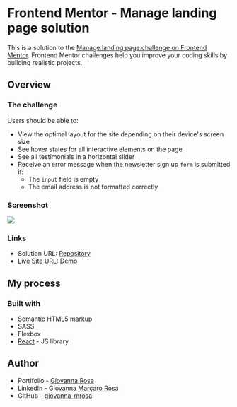 # Frontend Mentor - Manage landing page solution

This is a solution to the [Manage landing page challenge on Frontend Mentor](https://www.frontendmentor.io/challenges/manage-landing-page-SLXqC6P5). Frontend Mentor challenges help you improve your coding skills by building realistic projects.

## Overview

### The challenge

Users should be able to:

- View the optimal layout for the site depending on their device's screen size
- See hover states for all interactive elements on the page
- See all testimonials in a horizontal slider
- Receive an error message when the newsletter sign up `form` is submitted if:
  - The `input` field is empty
  - The email address is not formatted correctly

### Screenshot

![](../manage/src/assets/screenshot.jpg)

### Links

- Solution URL: [Repository](https://github.com/giovanna-mrosa/frontendMentor-manage)
- Live Site URL: [Demo](https://frontend-mentor-manage.vercel.app/)

## My process

### Built with

- Semantic HTML5 markup
- SASS
- Flexbox
- [React](https://reactjs.org/) - JS library

## Author

- Portifolio - [Giovanna Rosa](https://giovanna-mrosa.github.io/portifolio/)
- LinkedIn - [Giovanna Marçaro Rosa](https://www.linkedin.com/in/giovannamarcarorosa/)
- GitHub - [giovanna-mrosa](https://github.com/giovanna-mrosa)
